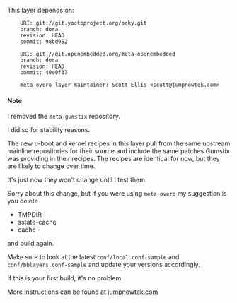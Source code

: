This layer depends on:

        URI: git://git.yoctoproject.org/poky.git
        branch: dora
        revision: HEAD
        commit: 98bd952 

        URI: git://git.openembedded.org/meta-openembedded
        branch: dora
        revision: HEAD
        commit: 40e0f37 

        meta-overo layer maintainer: Scott Ellis <scott@jumpnowtek.com>

#### Note

I removed the `meta-gumstix` repository.

I did so for stability reasons.

The new u-boot and kernel recipes in this layer pull from the same upstream
mainline repositories for their source and include the same patches Gumstix
was providing in their recipes. The recipes are identical for now, but they
are likely to change over time.

It's just now they won't change until I test them.

Sorry about this change, but if you were using `meta-overo` my
suggestion is you delete

* TMPDIR
* sstate-cache
* cache

and build again.

Make sure to look at the latest `conf/local.conf-sample` and
`conf/bblayers.conf-sample` and update your versions accordingly.

If this is your first build, it's no problem.

More instructions can be found at [jumpnowtek.com][overo-yocto-build]

[overo-yocto-build]: http://www.jumpnowtek.com/gumstix/overo/Overo-Systems-with-Yocto.html

